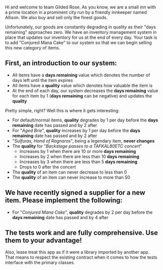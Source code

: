 Hi and welcome to team Gilded Rose. As you know, we are a small inn with a prime location in a
prominent city run by a friendly innkeeper named Allison. We also buy and sell only the finest goods.

Unfortunately, our goods are constantly degrading in quality as their "days remaining" approaches
zero. We have an inventory management system in place that updates our inventory for us at the end
of every day. Your task is to add "Conjured Mana Cake" to our system so that we can begin selling
this new category of items.

## First, an introduction to our system:

- All items have a **days remaining** value which denotes the number of days left until the item
  expires
- All items have a **quality** value which denotes how valuable the item is
- At the end of each day, our system decreases the **days remaining** value for each item by 1
  (**days remaining** can be negative) and updates the **quality**

Pretty simple, right? Well this is where it gets interesting:

  - For default/normal items, **quality** degrades by 1 per day before the **days remaining**
    date has passed and by 2 after
  - For "*Aged Brie*", **quality** increases by 1 per day before the **days remaining** date has
    passed and by 2 after
  - "*Sulfuras, Hand of Ragnaros*", being a legendary item, **never changes**
  - The **quality** for "*Backstage passes to a TAFKAL80ETC concert*"
    - Increases by 1 when there are 10 or more **days remaining**
    - Increases by 2 when there are less than 10 **days remaining**
    - Increases by 3 when there are less than 5 **days remaining**
    - Drops to 0 after the concert
  - The **quality** of an item can never decrease to less than 0
  - The **quality** of an item can never increase to more than 50

## We have recently signed a supplier for a new item. Please implement the following:

  - For "*Conjured Mana Cake*", **quality** degrades by 2 per day before the **days remaining**
    date has passed and by 4 after

## The tests work and are fully comprehensive. Use them to your advantage!

Also, lease treat this app as if it were a library imported by another app. That means to respect
the existing contract when it comes to how the tests interface with the primary classes.
